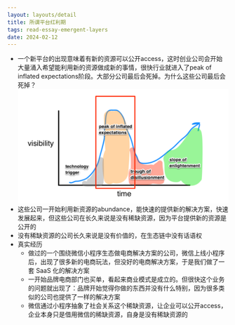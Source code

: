 ```yaml
---
layout: layouts/detail
title: 所谓平台红利期
tags: read-essay-emergent-layers
date: 2024-02-12
---
```

- 一个新平台的出现意味着有新的资源可以公开access，这时创业公司会开始大量涌入希望能利用新的资源做成新的事情，很快行业就进入了peak of inflated expectations阶段。大部分公司最后会死掉。为什么这些公司最后会死掉？
![Peak of Inlated Expectaions Chart](/static/img/so-called-platform-hongliqi.png)
- 这些公司一开始利用新资源的abundance，能快速的提供新的解决方案，快速发展起来，但这些公司在长久来说是没有稀缺资源，因为平台提供新的资源是公开的
- 没有稀缺资源的公司长久来说是没有价值的，在生态链中没有话语权
- 真实经历
  - 做过的一个围绕微信小程序生态做电商解决方案的公司，微信上线小程序后，出现了很多新的电商玩法，但没好的电商解决方案，于是我们做了一套 SaaS 化的解决方案
  - 一开始品牌电商部门也买单，看起来商业模式是成立的。但很快这个业务的问题就出现了：品牌开始觉得你做的东西并没有什么特别，因为很多类似的公司也提供了一样的解决方案
  - 微信通过小程序抽象了社会关系这个稀缺资源，让企业可以公开access，企业本身只是借用微信的稀缺资源，自身是没有稀缺资源的